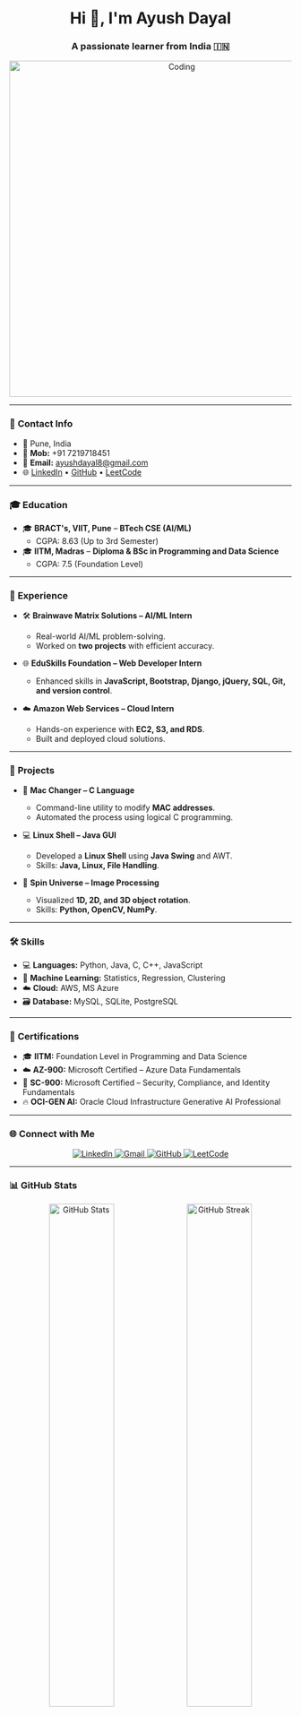 <h1 align="center">Hi 👋, I'm Ayush Dayal</h1>
<h3 align="center">A passionate learner from India 🇮🇳</h3>

<p align="center">
  <img align="center" alt="Coding" width="600" src="https://user-images.githubusercontent.com/69011963/137184767-79a13ec7-1bb3-4341-a6da-3a149c9c159a.gif">
</p>

---

### 📍 **Contact Info**
- 📍 Pune, India  
- 📱 **Mob:** +91 7219718451  
- 📧 **Email:** [ayushdayal8@gmail.com](mailto:ayushdayal8@gmail.com)  
- 🌐 [LinkedIn](https://www.linkedin.com/in/ayush-dayal-0bb221242/) • [GitHub](https://github.com/ayushdayal900) • [LeetCode](https://leetcode.com)  

---

### 🎓 **Education**
- 🎓 **BRACT's, VIIT, Pune** – **BTech CSE (AI/ML)**  
  - CGPA: 8.63 (Up to 3rd Semester)  
- 🎓 **IITM, Madras** – **Diploma & BSc in Programming and Data Science**  
  - CGPA: 7.5 (Foundation Level)  

---

### 💼 **Experience**
- 🛠️ **Brainwave Matrix Solutions – AI/ML Intern**  
  - Real-world AI/ML problem-solving.  
  - Worked on **two projects** with efficient accuracy.  

- 🌐 **EduSkills Foundation – Web Developer Intern**  
  - Enhanced skills in **JavaScript, Bootstrap, Django, jQuery, SQL, Git, and version control**.  

- ☁️ **Amazon Web Services – Cloud Intern**  
  - Hands-on experience with **EC2, S3, and RDS**.  
  - Built and deployed cloud solutions.  

---

### 🚀 **Projects**
- 🔧 **Mac Changer – C Language**  
  - Command-line utility to modify **MAC addresses**.  
  - Automated the process using logical C programming.  

- 💻 **Linux Shell – Java GUI**  
  - Developed a **Linux Shell** using **Java Swing** and AWT.  
  - Skills: **Java, Linux, File Handling**.  

- 🌌 **Spin Universe – Image Processing**  
  - Visualized **1D, 2D, and 3D object rotation**.  
  - Skills: **Python, OpenCV, NumPy**.  

---

### 🛠️ **Skills**
- 💻 **Languages:** Python, Java, C, C++, JavaScript  
- 🤖 **Machine Learning:** Statistics, Regression, Clustering  
- ☁️ **Cloud:** AWS, MS Azure  
- 🗃️ **Database:** MySQL, SQLite, PostgreSQL  

---

### 🏅 **Certifications**
- 🎓 **IITM:** Foundation Level in Programming and Data Science  
- ☁️ **AZ-900:** Microsoft Certified – Azure Data Fundamentals  
- 🔐 **SC-900:** Microsoft Certified – Security, Compliance, and Identity Fundamentals  
- 🔥 **OCI-GEN AI:** Oracle Cloud Infrastructure Generative AI Professional  

---

### 🌐 **Connect with Me**
<p align="center">
  <a href="https://www.linkedin.com/in/ayush-dayal-0bb221242/" target="_blank">
    <img src="https://img.shields.io/badge/-LinkedIn-0077B5?style=for-the-badge&logo=linkedin&logoColor=white" alt="LinkedIn">
  </a>
  <a href="mailto:ayushdayal8@gmail.com" target="_blank">
    <img src="https://img.shields.io/badge/-Gmail-D14836?style=for-the-badge&logo=gmail&logoColor=white" alt="Gmail">
  </a>
  <a href="https://github.com/ayushdayal900" target="_blank">
    <img src="https://img.shields.io/badge/-GitHub-181717?style=for-the-badge&logo=github&logoColor=white" alt="GitHub">
  </a>
  <a href="https://leetcode.com" target="_blank">
    <img src="https://img.shields.io/badge/-LeetCode-FFA116?style=for-the-badge&logo=leetcode&logoColor=white" alt="LeetCode">
  </a>
</p>

---

### 📊 **GitHub Stats**
<p align="center">
  <img src="https://github-readme-stats.vercel.app/api?username=ayushdayal900&show_icons=true&theme=tokyonight" alt="GitHub Stats" width="48%"/>
  <img src="https://github-readme-streak-stats.herokuapp.com/?user=ayushdayal900&theme=tokyonight" alt="GitHub Streak" width="48%"/>
</p>
